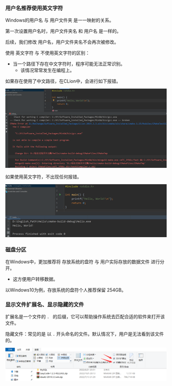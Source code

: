 ### 用户名推荐使用英文字符

Windows的用户名 与 用户文件夹 是一一映射的关系。

第一次设置用户名时，用户文件夹名 和 用户名 是一样的。

后续，我们修改 用户名，用户文件夹名不会再次被修改。



使用 英文字符 与 不使用英文字符的区别：

- 当一个路径下存在中文字符时，程序可能无法正常识别。
  - 该情况常常发生在编程上。



如果存在使用了中文路径，在CLion中，会进行如下报错。

![image-20230217190312629](images/image-20230217190312629.png)



如果使用英文字符，不出现任何报错。

![image-20230217190453455](images/image-20230217190453455.png)



### 磁盘分区

在Windows中，更加推荐将 存放系统的盘符 与 用户实际存放的数据文件 进行分开。

- 这方便用户转移数据。



以Windows10为例，存放系统的盘符个人推荐保留 254GB。



### 显示文件扩展名、显示隐藏的文件

扩展名是一个文件的 `. ` 的后缀，它可以帮助操作系统去匹配合适的软件来打开该文件。

隐藏文件：常见的是 以 `.` 开头命名的文件。默认情况下，用户是无法看到该文件的。



![image-20230217163906536](images/image-20230217163906536.png)



